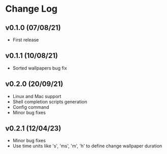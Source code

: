 # Change Log

## v0.1.0 (07/08/21)
- First release

## v0.1.1 (10/08/21)
- Sorted wallpapers bug fix


## v0.2.0 (20/09/21)
- Linux and Mac support
- Shell completion scripts generation
- Config command
- Minor bug fixes

## v0.2.1 (12/04/23)
- Minor bug fixes
- Use time units like 's', 'ms', 'm', 'h' to define change wallpaper duration
